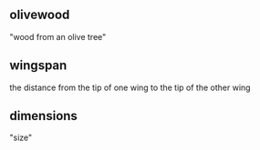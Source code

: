 ## olivewood ##

"wood from an olive tree"

## wingspan ##

the distance from the tip of one wing to the tip of the other wing

## dimensions ##

"size"